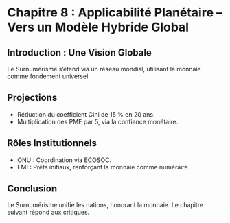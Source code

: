 
# Chapitre 8 : Applicabilité Planétaire – Vers un Modèle Hybride Global

## Introduction : Une Vision Globale

Le Surnumérisme s’étend via un réseau mondial, utilisant la monnaie comme fondement universel. <!-- NOTE : Ajouter un rôle pour l'Union Africaine -->

## Projections

- Réduction du coefficient Gini de 15 % en 20 ans.  
- Multiplication des PME par 5, via la confiance monétaire. <!-- NOTE : Projection pour l'Afrique subsaharienne -->

## Rôles Institutionnels

- ONU : Coordination via ECOSOC.  
- FMI : Prêts initiaux, renforçant la monnaie comme numéraire. <!-- NOTE : Inclure la BAD pour l'Afrique -->

## Conclusion

Le Surnumérisme unifie les nations, honorant la monnaie. Le chapitre suivant répond aux critiques. <!-- NOTE : Transition avec un défi africain -->